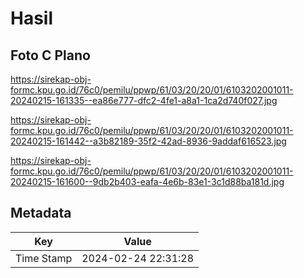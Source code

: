 # Hasil

## Foto C Plano

https://sirekap-obj-formc.kpu.go.id/76c0/pemilu/ppwp/61/03/20/20/01/6103202001011-20240215-161335--ea86e777-dfc2-4fe1-a8a1-1ca2d740f027.jpg

https://sirekap-obj-formc.kpu.go.id/76c0/pemilu/ppwp/61/03/20/20/01/6103202001011-20240215-161442--a3b82189-35f2-42ad-8936-9addaf616523.jpg

https://sirekap-obj-formc.kpu.go.id/76c0/pemilu/ppwp/61/03/20/20/01/6103202001011-20240215-161600--9db2b403-eafa-4e6b-83e1-3c1d88ba181d.jpg


## Metadata

| Key        | Value               |
| ---------- | ------------------- |
| Time Stamp | 2024-02-24 22:31:28 |



